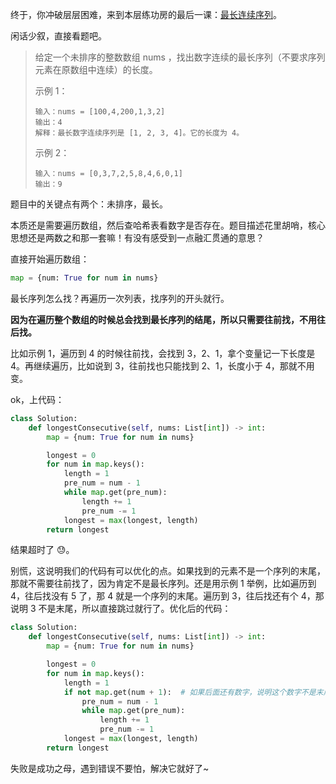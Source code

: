 终于，你冲破层层困难，来到本层练功房的最后一课：[最长连续序列](https://leetcode.cn/problems/longest-consecutive-sequence/)。

闲话少叙，直接看题吧。

> 给定一个未排序的整数数组 nums ，找出数字连续的最长序列（不要求序列元素在原数组中连续）的长度。
>
> 示例 1：
>
> ```
> 输入：nums = [100,4,200,1,3,2]
> 输出：4
> 解释：最长数字连续序列是 [1, 2, 3, 4]。它的长度为 4。
> ```
>
> 示例 2：
>
> ```
> 输入：nums = [0,3,7,2,5,8,4,6,0,1]
> 输出：9
> ```

题目中的关键点有两个：未排序，最长。

本质还是需要遍历数组，然后查哈希表看数字是否存在。题目描述花里胡哨，核心思想还是两数之和那一套嘛！有没有感受到一点融汇贯通的意思？

直接开始遍历数组：

```python
map = {num: True for num in nums}
```

最长序列怎么找？再遍历一次列表，找序列的开头就行。

**因为在遍历整个数组的时候总会找到最长序列的结尾，所以只需要往前找，不用往后找。**

比如示例 1，遍历到 4 的时候往前找，会找到 3，2、1，拿个变量记一下长度是 4。再继续遍历，比如说到 3，往前找也只能找到 2、1，长度小于 4，那就不用变。

ok，上代码：

```python
class Solution:
    def longestConsecutive(self, nums: List[int]) -> int:
        map = {num: True for num in nums}

        longest = 0
        for num in map.keys():
            length = 1
            pre_num = num - 1
            while map.get(pre_num):
                length += 1
                pre_num -= 1
            longest = max(longest, length)
        return longest
```

结果超时了 😓。

别慌，这说明我们的代码有可以优化的点。如果找到的元素不是一个序列的末尾，那就不需要往前找了，因为肯定不是最长序列。还是用示例 1 举例，比如遍历到 4，往后找没有 5 了，那 4 就是一个序列的末尾。遍历到 3，往后找还有个 4，那说明 3 不是末尾，所以直接跳过就行了。优化后的代码：

```python
class Solution:
    def longestConsecutive(self, nums: List[int]) -> int:
        map = {num: True for num in nums}

        longest = 0
        for num in map.keys():
            length = 1
            if not map.get(num + 1):  # 如果后面还有数字，说明这个数字不是末尾，直接跳过
                pre_num = num - 1
                while map.get(pre_num):
                    length += 1
                    pre_num -= 1
            longest = max(longest, length)
        return longest
```

失败是成功之母，遇到错误不要怕，解决它就好了~
